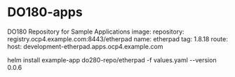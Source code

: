 # DO180-apps
DO180 Repository for Sample Applications
image:
  repository: registry.ocp4.example.com:8443/etherpad
  name: etherpad
  tag: 1.8.18
route:
  host: development-etherpad.apps.ocp4.example.com

helm install example-app do280-repo/etherpad -f values.yaml --version 0.0.6
